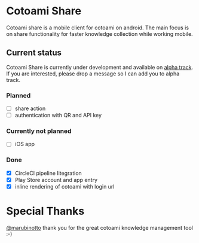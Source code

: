 # Cotoami Share

Cotoami share is a mobile client for cotoami on android. The main focus is on share functionality for faster knowledge collection while working mobile.

## Current status

Cotoami Share is currently under development and available on [alpha track](https://play.google.com/store/apps/details?id=de.cotoami.cotoamishare). If you are interested, please drop a message so I can add you to alpha track.

### Planned

- [ ] share action
- [ ] authentication with QR and API key

### Currently not planned

- [ ] iOS app

### Done

- [x] CircleCI pipeline Iitegration
- [x] Play Store account and app entry
- [x] inline rendering of cotoami with login url

# Special Thanks

[@marubinotto](https://github.com/marubinotto) thank you for the great cotoami knowledge management tool :-)
